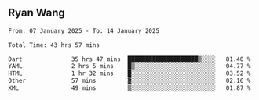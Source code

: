 ## Ryan Wang

<!--START_SECTION:waka-->

```txt
From: 07 January 2025 - To: 14 January 2025

Total Time: 43 hrs 57 mins

Dart              35 hrs 47 mins  ████████████████████▒░░░░   81.40 %
YAML              2 hrs 5 mins    █▒░░░░░░░░░░░░░░░░░░░░░░░   04.77 %
HTML              1 hr 32 mins    █░░░░░░░░░░░░░░░░░░░░░░░░   03.52 %
Other             57 mins         ▓░░░░░░░░░░░░░░░░░░░░░░░░   02.16 %
XML               49 mins         ▒░░░░░░░░░░░░░░░░░░░░░░░░   01.87 %
```

<!--END_SECTION:waka-->
